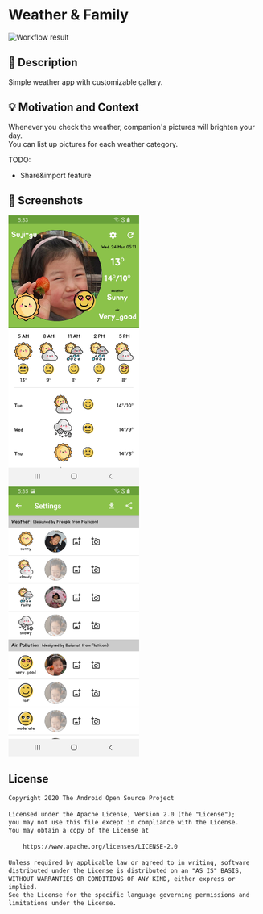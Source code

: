 # Weather & Family

![Workflow result](https://github.com/mechurak/weather-compose/workflows/Check/badge.svg)


## :scroll: Description
Simple weather app with customizable gallery.

## :bulb: Motivation and Context
Whenever you check the weather, companion's pictures will brighten your day.  
You can list up pictures for each weather category.

TODO:  
 - Share&import feature

## :camera_flash: Screenshots
<img src="/results/screenshot_1.png" width="260">&emsp;<img src="/results/screenshot_2.png" width="260">

## License
```
Copyright 2020 The Android Open Source Project

Licensed under the Apache License, Version 2.0 (the "License");
you may not use this file except in compliance with the License.
You may obtain a copy of the License at

    https://www.apache.org/licenses/LICENSE-2.0

Unless required by applicable law or agreed to in writing, software
distributed under the License is distributed on an "AS IS" BASIS,
WITHOUT WARRANTIES OR CONDITIONS OF ANY KIND, either express or implied.
See the License for the specific language governing permissions and
limitations under the License.
```